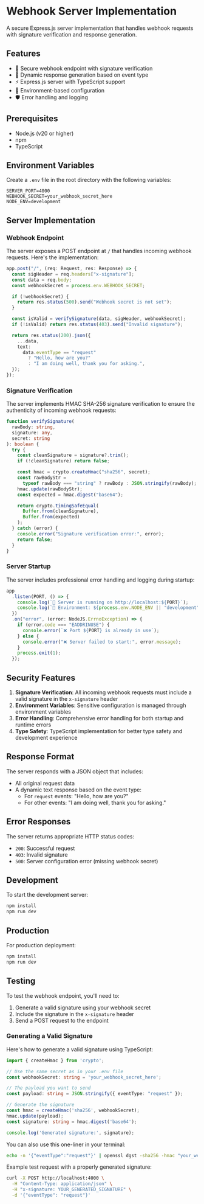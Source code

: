 # Webhook Server Implementation

A secure Express.js server implementation that handles webhook requests with signature verification and response generation.

## Features

- 🔐 Secure webhook endpoint with signature verification
- 🔄 Dynamic response generation based on event type
- ⚡ Express.js server with TypeScript support
- 🔑 Environment-based configuration
- 🛡️ Error handling and logging

## Prerequisites

- Node.js (v20 or higher)
- npm
- TypeScript

## Environment Variables

Create a `.env` file in the root directory with the following variables:

```env
SERVER_PORT=4000
WEBHOOK_SECRET=your_webhook_secret_here
NODE_ENV=development
```

## Server Implementation

### Webhook Endpoint

The server exposes a POST endpoint at `/` that handles incoming webhook requests. Here's the implementation:

```typescript
app.post("/", (req: Request, res: Response) => {
  const sigHeader = req.headers["x-signature"];
  const data = req.body;
  const webhookSecret = process.env.WEBHOOK_SECRET;

  if (!webhookSecret) {
    return res.status(500).send("Webhook secret is not set");
  }

  const isValid = verifySignature(data, sigHeader, webhookSecret);
  if (!isValid) return res.status(403).send("Invalid signature");

  return res.status(200).json({
    ...data,
    text:
      data.eventType == "request"
        ? "Hello, how are you?"
        : "I am doing well, thank you for asking.",
  });
});
```

### Signature Verification

The server implements HMAC SHA-256 signature verification to ensure the authenticity of incoming webhook requests:

```typescript
function verifySignature(
  rawBody: string,
  signature: any,
  secret: string
): boolean {
  try {
    const cleanSignature = signature?.trim();
    if (!cleanSignature) return false;

    const hmac = crypto.createHmac("sha256", secret);
    const rawBodyStr =
      typeof rawBody === "string" ? rawBody : JSON.stringify(rawBody);
    hmac.update(rawBodyStr);
    const expected = hmac.digest("base64");

    return crypto.timingSafeEqual(
      Buffer.from(cleanSignature),
      Buffer.from(expected)
    );
  } catch (error) {
    console.error("Signature verification error:", error);
    return false;
  }
}
```

### Server Startup

The server includes professional error handling and logging during startup:

```typescript
app
  .listen(PORT, () => {
    console.log(`🚀 Server is running on http://localhost:${PORT}`);
    console.log(`📝 Environment: ${process.env.NODE_ENV || "development"}`);
  })
  .on("error", (error: NodeJS.ErrnoException) => {
    if (error.code === "EADDRINUSE") {
      console.error(`❌ Port ${PORT} is already in use`);
    } else {
      console.error("❌ Server failed to start:", error.message);
    }
    process.exit(1);
  });
```

## Security Features

1. **Signature Verification**: All incoming webhook requests must include a valid signature in the `x-signature` header
2. **Environment Variables**: Sensitive configuration is managed through environment variables
3. **Error Handling**: Comprehensive error handling for both startup and runtime errors
4. **Type Safety**: TypeScript implementation for better type safety and development experience

## Response Format

The server responds with a JSON object that includes:

- All original request data
- A dynamic text response based on the event type:
  - For `request` events: "Hello, how are you?"
  - For other events: "I am doing well, thank you for asking."

## Error Responses

The server returns appropriate HTTP status codes:

- `200`: Successful request
- `403`: Invalid signature
- `500`: Server configuration error (missing webhook secret)

## Development

To start the development server:

```bash
npm install
npm run dev
```

## Production

For production deployment:

```bash
npm install
npm run dev
```

## Testing

To test the webhook endpoint, you'll need to:

1. Generate a valid signature using your webhook secret
2. Include the signature in the `x-signature` header
3. Send a POST request to the endpoint

### Generating a Valid Signature

Here's how to generate a valid signature using TypeScript:

```typescript
import { createHmac } from 'crypto';

// Use the same secret as in your .env file
const webhookSecret: string = 'your_webhook_secret_here';

// The payload you want to send
const payload: string = JSON.stringify({ eventType: "request" });

// Generate the signature
const hmac = createHmac('sha256', webhookSecret);
hmac.update(payload);
const signature: string = hmac.digest('base64');

console.log('Generated signature:', signature);
```

You can also use this one-liner in your terminal:

```bash
echo -n '{"eventType":"request"}' | openssl dgst -sha256 -hmac "your_webhook_secret_here" -binary | base64
```

Example test request with a properly generated signature:

```bash
curl -X POST http://localhost:4000 \
  -H "Content-Type: application/json" \
  -H "x-signature: YOUR_GENERATED_SIGNATURE" \
  -d '{"eventType": "request"}'
```